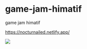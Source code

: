 # game-jam-himatif
game jam himatif

https://nocturnailed.netlify.app/

<img src="https://user-images.githubusercontent.com/77288014/136693458-caed66ee-fbb8-482b-9d2c-181fa649d1dd.png">
